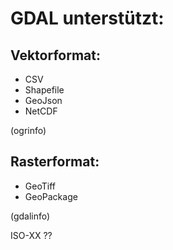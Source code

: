 # GDAL unterstützt: 

## Vektorformat:
- CSV
- Shapefile
- GeoJson
- NetCDF

(ogrinfo)

## Rasterformat:
- GeoTiff
- GeoPackage

(gdalinfo)


ISO-XX ??
